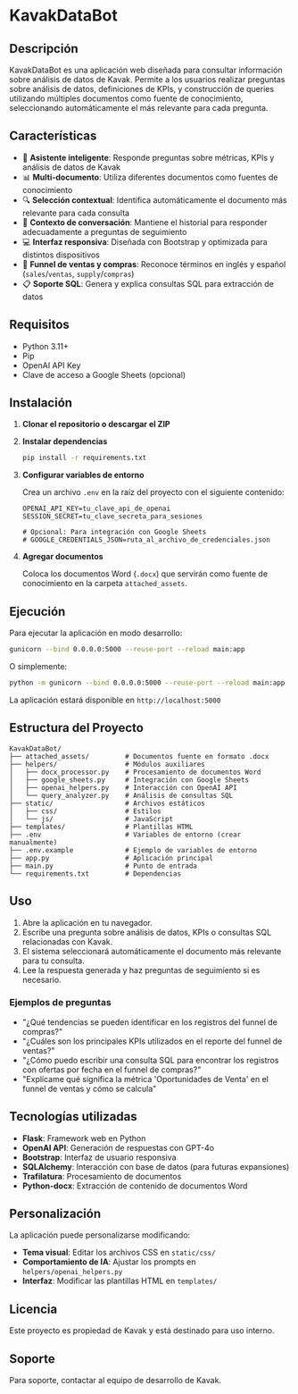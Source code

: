 # KavakDataBot

## Descripción
KavakDataBot es una aplicación web diseñada para consultar información sobre análisis de datos de Kavak. Permite a los usuarios realizar preguntas sobre análisis de datos, definiciones de KPIs, y construcción de queries utilizando múltiples documentos como fuente de conocimiento, seleccionando automáticamente el más relevante para cada pregunta.

## Características

- 🤖 **Asistente inteligente**: Responde preguntas sobre métricas, KPIs y análisis de datos de Kavak
- 📊 **Multi-documento**: Utiliza diferentes documentos como fuentes de conocimiento
- 🔍 **Selección contextual**: Identifica automáticamente el documento más relevante para cada consulta
- 📝 **Contexto de conversación**: Mantiene el historial para responder adecuadamente a preguntas de seguimiento
- 💻 **Interfaz responsiva**: Diseñada con Bootstrap y optimizada para distintos dispositivos
- 🔄 **Funnel de ventas y compras**: Reconoce términos en inglés y español (`sales`/`ventas`, `supply`/`compras`)
- 📋 **Soporte SQL**: Genera y explica consultas SQL para extracción de datos

## Requisitos

- Python 3.11+
- Pip
- OpenAI API Key
- Clave de acceso a Google Sheets (opcional)

## Instalación

1. **Clonar el repositorio o descargar el ZIP**

2. **Instalar dependencias**
   ```bash
   pip install -r requirements.txt
   ```

3. **Configurar variables de entorno**
   
   Crea un archivo `.env` en la raíz del proyecto con el siguiente contenido:
   ```
   OPENAI_API_KEY=tu_clave_api_de_openai
   SESSION_SECRET=tu_clave_secreta_para_sesiones

   # Opcional: Para integración con Google Sheets
   # GOOGLE_CREDENTIALS_JSON=ruta_al_archivo_de_credenciales.json
   ```

4. **Agregar documentos**
   
   Coloca los documentos Word (`.docx`) que servirán como fuente de conocimiento en la carpeta `attached_assets`.

## Ejecución

Para ejecutar la aplicación en modo desarrollo:

```bash
gunicorn --bind 0.0.0.0:5000 --reuse-port --reload main:app
```

O simplemente:

```bash
python -m gunicorn --bind 0.0.0.0:5000 --reuse-port --reload main:app
```

La aplicación estará disponible en `http://localhost:5000`

## Estructura del Proyecto

```
KavakDataBot/
├── attached_assets/         # Documentos fuente en formato .docx
├── helpers/                 # Módulos auxiliares
│   ├── docx_processor.py    # Procesamiento de documentos Word
│   ├── google_sheets.py     # Integración con Google Sheets
│   ├── openai_helpers.py    # Interacción con OpenAI API
│   └── query_analyzer.py    # Análisis de consultas SQL
├── static/                  # Archivos estáticos
│   ├── css/                 # Estilos
│   └── js/                  # JavaScript
├── templates/               # Plantillas HTML
├── .env                     # Variables de entorno (crear manualmente)
├── .env.example             # Ejemplo de variables de entorno
├── app.py                   # Aplicación principal
├── main.py                  # Punto de entrada
└── requirements.txt         # Dependencias
```

## Uso

1. Abre la aplicación en tu navegador.
2. Escribe una pregunta sobre análisis de datos, KPIs o consultas SQL relacionadas con Kavak.
3. El sistema seleccionará automáticamente el documento más relevante para tu consulta.
4. Lee la respuesta generada y haz preguntas de seguimiento si es necesario.

### Ejemplos de preguntas

- "¿Qué tendencias se pueden identificar en los registros del funnel de compras?"
- "¿Cuáles son los principales KPIs utilizados en el reporte del funnel de ventas?"
- "¿Cómo puedo escribir una consulta SQL para encontrar los registros con ofertas por fecha en el funnel de compras?"
- "Explícame qué significa la métrica 'Oportunidades de Venta' en el funnel de ventas y cómo se calcula"

## Tecnologías utilizadas

- **Flask**: Framework web en Python
- **OpenAI API**: Generación de respuestas con GPT-4o
- **Bootstrap**: Interfaz de usuario responsiva
- **SQLAlchemy**: Interacción con base de datos (para futuras expansiones)
- **Trafilatura**: Procesamiento de documentos 
- **Python-docx**: Extracción de contenido de documentos Word

## Personalización

La aplicación puede personalizarse modificando:

- **Tema visual**: Editar los archivos CSS en `static/css/`
- **Comportamiento de IA**: Ajustar los prompts en `helpers/openai_helpers.py`
- **Interfaz**: Modificar las plantillas HTML en `templates/`

## Licencia

Este proyecto es propiedad de Kavak y está destinado para uso interno.

## Soporte

Para soporte, contactar al equipo de desarrollo de Kavak.